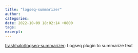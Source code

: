 ```yaml
---
title: "logseq-summarizer"
author: 
categories: 
date: 2022-10-09 18:02:14 +0800
tags: 
excerpt: 
---
```




[trashhalo/logseq-summarizer](https://github.com/trashhalo/logseq-summarizer): Logseq plugin to summarize text






